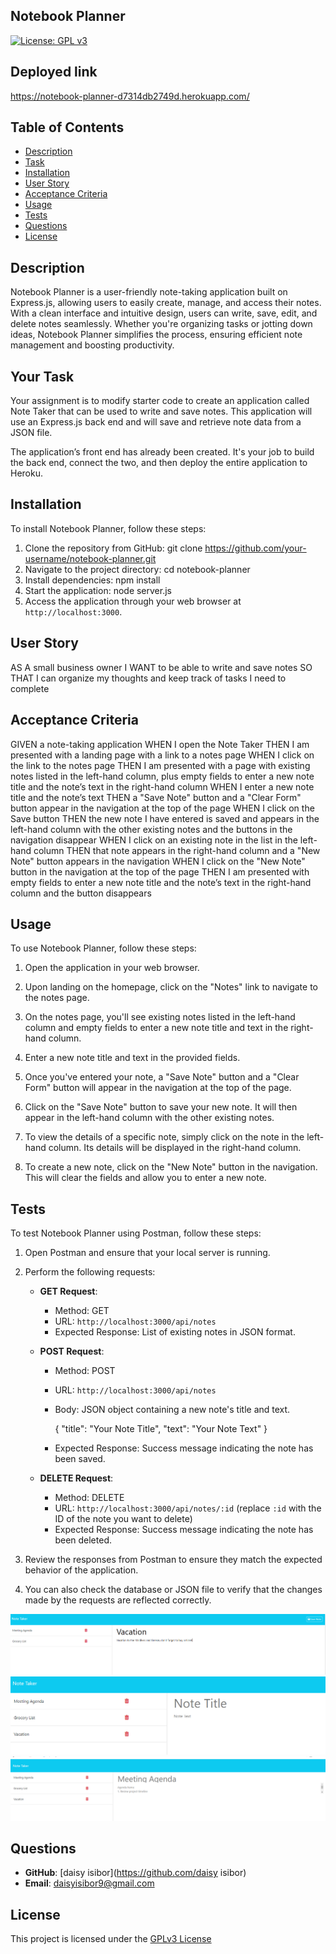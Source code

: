 ## Notebook Planner

[![License: GPL v3](https://img.shields.io/badge/License-GPLv3-purple.svg)](https://www.gnu.org/licenses/gpl-3.0)

## Deployed link 
 https://notebook-planner-d7314db2749d.herokuapp.com/


## Table of Contents
- [Description](#description)
- [Task](#task)
- [Installation](#installation)
- [User Story](#user-story)
- [Acceptance Criteria](#acceptance-criteria)
- [Usage](#usage)
- [Tests](#tests)
- [Questions](#questions)
- [License](#license)


## Description

Notebook Planner is a user-friendly note-taking application built on Express.js, allowing users to easily create, manage, and access their notes. With a clean interface and intuitive design, users can write, save, edit, and delete notes seamlessly. Whether you're organizing tasks or jotting down ideas, Notebook Planner simplifies the process, ensuring efficient note management and boosting productivity.

## Your Task

Your assignment is to modify starter code to create an application called Note Taker that can be used to write and save notes. This application will use an Express.js back end and will save and retrieve note data from a JSON file.

The application’s front end has already been created. It's your job to build the back end, connect the two, and then deploy the entire application to Heroku.

## Installation

To install Notebook Planner, follow these steps:

1. Clone the repository from GitHub:  git clone https://github.com/your-username/notebook-planner.git
2. Navigate to the project directory: cd notebook-planner
3. Install dependencies: npm install
4. Start the application: node server.js
5. Access the application through your web browser at `http://localhost:3000`.

## User Story

AS A small business owner
I WANT to be able to write and save notes
SO THAT I can organize my thoughts and keep track of tasks I need to complete


## Acceptance Criteria

GIVEN a note-taking application
WHEN I open the Note Taker
THEN I am presented with a landing page with a link to a notes page
WHEN I click on the link to the notes page
THEN I am presented with a page with existing notes listed in the left-hand column, plus empty fields to enter a new note title and the note’s text in the right-hand column
WHEN I enter a new note title and the note’s text
THEN a "Save Note" button and a "Clear Form" button appear in the navigation at the top of the page
WHEN I click on the Save button
THEN the new note I have entered is saved and appears in the left-hand column with the other existing notes and the buttons in the navigation disappear
WHEN I click on an existing note in the list in the left-hand column
THEN that note appears in the right-hand column and a "New Note" button appears in the navigation
WHEN I click on the "New Note" button in the navigation at the top of the page
THEN I am presented with empty fields to enter a new note title and the note’s text in the right-hand column and the button disappears

## Usage

To use Notebook Planner, follow these steps:

1. Open the application in your web browser.

2. Upon landing on the homepage, click on the "Notes" link to navigate to the notes page.

3. On the notes page, you'll see existing notes listed in the left-hand column and empty fields to enter a new note title and text in the right-hand column.

4. Enter a new note title and text in the provided fields.

5. Once you've entered your note, a "Save Note" button and a "Clear Form" button will appear in the navigation at the top of the page.

6. Click on the "Save Note" button to save your new note. It will then appear in the left-hand column with the other existing notes.

7. To view the details of a specific note, simply click on the note in the left-hand column. Its details will be displayed in the right-hand column.

8. To create a new note, click on the "New Note" button in the navigation. This will clear the fields and allow you to enter a new note.


## Tests

To test Notebook Planner using Postman, follow these steps:

1. Open Postman and ensure that your local server is running.

2. Perform the following requests:

   - **GET Request**: 
     - Method: GET
     - URL: `http://localhost:3000/api/notes`
     - Expected Response: List of existing notes in JSON format.

   - **POST Request**: 
     - Method: POST
     - URL: `http://localhost:3000/api/notes`
     - Body: JSON object containing a new note's title and text.
      
       {
           "title": "Your Note Title",
           "text": "Your Note Text"
       }
   
     - Expected Response: Success message indicating the note has been saved.

   - **DELETE Request**: 
     - Method: DELETE
     - URL: `http://localhost:3000/api/notes/:id` (replace `:id` with the ID of the note you want to delete)
     - Expected Response: Success message indicating the note has been deleted.

3. Review the responses from Postman to ensure they match the expected behavior of the application.

4. You can also check the database or JSON file to verify that the changes made by the requests are reflected correctly.

![alt text](<input page.png>)
![alt text](<saved to list.png>)
![alt text](Edit-a-list.png)

## Questions

- **GitHub**: [daisy isibor](https://github.com/daisy isibor)
- **Email**: daisyisibor9@gmail.com

## License
  This project is licensed under the [GPLv3 License](https://www.gnu.org/licenses/gpl-3.0)

